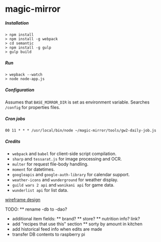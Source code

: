 # magic-mirror

##### Installation

```
> npm install
> npm install -g webpack
> cd semantic
> npm install -g gulp
> gulp build
```
##### Run
```
> wepback --watch
> node node-app.js
```

##### Configuration
Assumes that `BASE_MIRROR_DIR` is set as environment variable.
Searches `/config` for properties files.

##### Cron jobs
```
00 11 * * * /usr/local/bin/node ~/magic-mirror/tools/gw2-daily-job.js
```

##### Credits
* `webpack` and `babel` for client-side script compilation.
* `sharp` and `tessarat.js` for image processing and OCR.
* `multer` for request file-body handling.
* `moment` for datetimes.
* `googleapis` and `google-auth-library` for calendar support.
* `weather-icons` and `wunderground` for weather display.
* `guild wars 2 api` and `wanikani api` for game data.
* `wunderlist api` for list data.

[wireframe design](https://wireframe.cc/Cdvuhh)

TODO:
** rename -db to -dao?
* additional item fields:
** brand?
** store?
** nutrition info? link?
* add "recipes that use this" section
** sorty by amount in kitchen
* add historical feed info when edits are made
* transfer DB contents to raspberry pi
